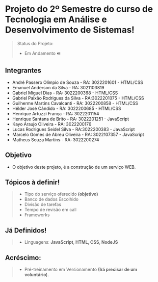 # Projeto do 2º Semestre do curso de Tecnologia em Análise e Desenvolvimento de Sistemas!
> Status do Projeto:
> + Em Andamento ⏯️
## Integrantes
- André Passero Olímpio de Souza - RA: 3022201601 - HTML/CSS
- Emanuel Anderson da Silva - RA: 3021103819
- Gabriel Miguel Dias - RA: 3022200368 - HTML/CSS
- Gabriel Paixão Rodrigues da Silva - RA:3022201075 - HTML/CSS
- Guilherme Martins Cavalcanti - RA: 3022200858 - HTML/CSS
- Hélder José Cândido - RA: 3022200685 - HTML/CSS
- Henrique Artuzzi França - RA: 3022201154
- Henrique Santana de Brito - RA: 3022201251 - JavaScript
- Kayo Araujo Oliveira - RA: 3022200176
- Lucas Rodrigues Seidel Silva - RA:3022200383 - JavaScript
- Marcelo Gomes de Abreu Oliveira - RA: 3022107357 - JavaScript
- Matheus Souza Martins - RA: 3022200274

## Objetivo
- O objetivo deste projeto, é a construção de um serviço WEB.

## Tópicos à definir!

> + Tipo do serviço oferecido **(objetivo)**
> + Banco de dados Escolhido
> + Divisão de tarefas
> + Tempo de revisão em call
> + Frameworks

## Já Definidos!

> + Linguagens: **JavaScript, HTML, CSS, NodeJS**

## Acréscimo:

> + Pré-treinamento em Versionamento **(Irá precisar de um voluntário)**.
